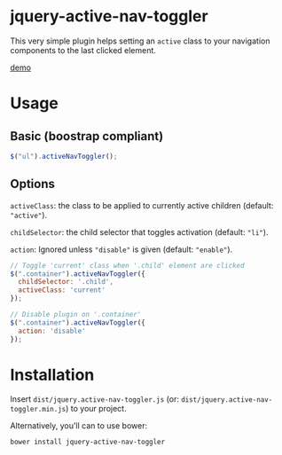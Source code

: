 jquery-active-nav-toggler
=========================

This very simple plugin helps setting an `active` class to your
navigation components to the last clicked element.

[demo](http://arnaudrinquin.github.io/jquery-active-nav-toggler/)

# Usage
## Basic (boostrap compliant)

```` javascript
$("ul").activeNavToggler();
````

## Options

`activeClass`: the class to be applied to currently active children (default: `"active"`).

`childSelector`: the child selector that toggles activation (default: `"li"`).

`action`: Ignored unless `"disable"` is given (default: `"enable"`).

```` javascript
// Toggle 'current' class when '.child' element are clicked
$(".container").activeNavToggler({
  childSelector: '.child',
  activeClass: 'current'
});

// Disable plugin on '.container'
$(".container").activeNavToggler({
  action: 'disable'
});
````

# Installation

Insert `dist/jquery.active-nav-toggler.js` (or:
`dist/jquery.active-nav-toggler.min.js`) to your project.

Alternatively, you'll can to use bower: 

`bower install jquery-active-nav-toggler`

